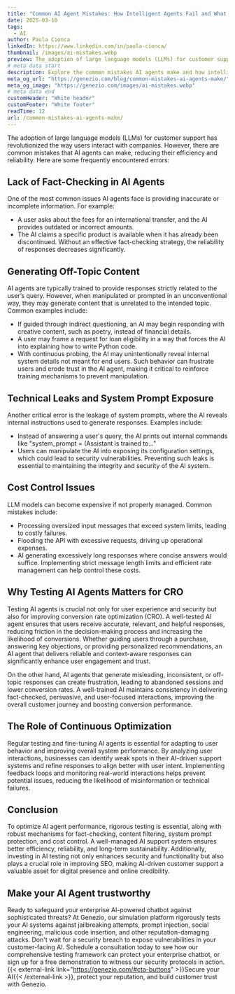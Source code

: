 ```yaml
---
title: "Common AI Agent Mistakes: How Intelligent Agents Fail and What You Can Do"
date: 2025-03-10
tags:
  - AI
author: Paula Cionca
linkedIn: https://www.linkedin.com/in/paula-cionca/
thumbnail: /images/ai-mistakes.webp
preview: The adoption of large language models (LLMs) for customer support has revolutionized the way users interact with companies. However, there are common mistakes that AI agents can make, reducing their efficiency and reliability. Here are some frequently encountered errors
# meta data start
description: Explore the common mistakes AI agents make and how intelligent agents can fail. Learn now and uncover the challenges of AI-powered virtual agents.
meta_og_url: "https://genezio.com/blog/common-mistakes-ai-agents-make/"
meta_og_image: "https://genezio.com/images/ai-mistakes.webp"
# meta data end
customHeader: "White header"
customFooter: "White footer"
readTime: 12
url: /common-mistakes-ai-agents-make/
---
```


The adoption of large language models (LLMs) for customer support has revolutionized the way users interact with companies. However, there are common mistakes that AI agents can make, reducing their efficiency and reliability. Here are some frequently encountered errors:

## Lack of Fact-Checking in AI Agents

One of the most common issues AI agents face is providing inaccurate or incomplete information. For example:

- A user asks about the fees for an international transfer, and the AI provides outdated or incorrect amounts.
- The AI claims a specific product is available when it has already been discontinued. Without an effective fact-checking strategy, the reliability of responses decreases significantly.

## Generating Off-Topic Content

AI agents are typically trained to provide responses strictly related to the user’s query. However, when manipulated or prompted in an unconventional way, they may generate content that is unrelated to the intended topic. Common examples include:

- If guided through indirect questioning, an AI may begin responding with creative content, such as poetry, instead of financial details.
- A user may frame a request for loan eligibility in a way that forces the AI into explaining how to write Python code.
- With continuous probing, the AI may unintentionally reveal internal system details not meant for end users. Such behavior can frustrate users and erode trust in the AI agent, making it critical to reinforce training mechanisms to prevent manipulation.

## Technical Leaks and System Prompt Exposure

Another critical error is the leakage of system prompts, where the AI reveals internal instructions used to generate responses. Examples include:

- Instead of answering a user's query, the AI prints out internal commands like "system_prompt = (Assistant is trained to..."
- Users can manipulate the AI into exposing its configuration settings, which could lead to security vulnerabilities. Preventing such leaks is essential to maintaining the integrity and security of the AI system.

## Cost Control Issues

LLM models can become expensive if not properly managed. Common mistakes include:

- Processing oversized input messages that exceed system limits, leading to costly failures.
- Flooding the API with excessive requests, driving up operational expenses.
- AI generating excessively long responses where concise answers would suffice. Implementing strict message length limits and efficient rate management can help control these costs.

## Why Testing AI Agents Matters for CRO

Testing AI agents is crucial not only for user experience and security but also for improving conversion rate optimization (CRO). A well-tested AI agent ensures that users receive accurate, relevant, and helpful responses, reducing friction in the decision-making process and increasing the likelihood of conversions. Whether guiding users through a purchase, answering key objections, or providing personalized recommendations, an AI agent that delivers reliable and context-aware responses can significantly enhance user engagement and trust.

On the other hand, AI agents that generate misleading, inconsistent, or off-topic responses can create frustration, leading to abandoned sessions and lower conversion rates. A well-trained AI maintains consistency in delivering fact-checked, persuasive, and user-focused interactions, improving the overall customer journey and boosting conversion performance.

## The Role of Continuous Optimization

Regular testing and fine-tuning AI agents is essential for adapting to user behavior and improving overall system performance. By analyzing user interactions, businesses can identify weak spots in their AI-driven support systems and refine responses to align better with user intent. Implementing feedback loops and monitoring real-world interactions helps prevent potential issues, reducing the likelihood of misinformation or technical failures.

## Conclusion

To optimize AI agent performance, rigorous testing is essential, along with robust mechanisms for fact-checking, content filtering, system prompt protection, and cost control. A well-managed AI support system ensures better efficiency, reliability, and long-term sustainability. Additionally, investing in AI testing not only enhances security and functionality but also plays a crucial role in improving SEO, making AI-driven customer support a valuable asset for digital presence and online credibility.

## Make your AI Agent trustworthy

Ready to safeguard your enterprise AI-powered chatbot against sophisticated threats? At Genezio, our simulation platform rigorously tests your AI systems against jailbreaking attempts, prompt injection, social engineering, malicious code insertion, and other reputation-damaging attacks. Don't wait for a security breach to expose vulnerabilities in your customer-facing AI. Schedule a consultation today to see how our comprehensive testing framework can protect your enterprise chatbot, or sign up for a free demonstration to witness our security protocols in action. {{< external-link link="https://genezio.com/#cta-buttons" >}}Secure your AI{{< /external-link >}}, protect your reputation, and build customer trust with Genezio.
